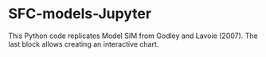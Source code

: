 # SFC-models-Jupyter
This Python code replicates Model SIM from Godley and Lavoie (2007). The last block allows creating an interactive chart.
